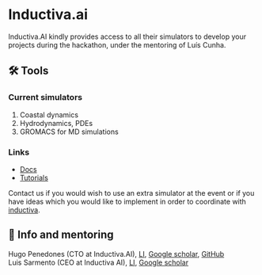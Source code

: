 # Inductiva.ai

Inductiva.AI kindly provides access to all their simulators to develop your projects during the hackathon, under the mentoring of Luís Cunha.

## 🛠️ Tools
### Current simulators
1. Coastal dynamics
2. Hydrodynamics, PDEs
2. GROMACS for MD simulations

### Links
* [Docs][1]
* [Tutorials][2]

Contact us if you would wish to use an extra simulator at the event or if you have ideas which you would like to implement in order to coordinate with [inductiva][8].

## 💁 Info and mentoring
Hugo Penedones (CTO at Inductiva.AI), [LI][3], [Google scholar][4], [GitHub][5]\
Luis Sarmento (CEO at Inductiva AI),  [LI][6], [Google scholar][7]


[1]: https://docs.inductiva.ai/en/latest/
[2]: https://tutorials.inductiva.ai/
[3]: https://www.linkedin.com/in/hpenedones/
[4]: https://scholar.google.co.uk/citations?user=Gt5sWvIAAAAJ&hl=en&oi=ao
[5]: https://github.com/hpenedones
[6]: https://www.linkedin.com/in/luissarmento/
[7]: https://scholar.google.co.uk/citations?hl=en&user=amSPwgsAAAAJ
[8]: https://github.com/inductiva